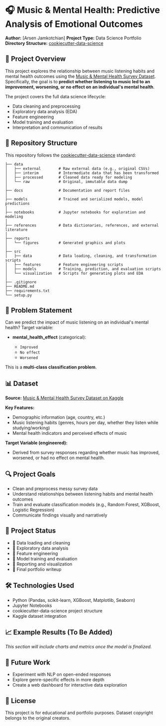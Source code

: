 # 🎧 Music & Mental Health: Predictive Analysis of Emotional Outcomes

**Author:** \[Arsen Jamkotchian]
**Project Type:** Data Science Portfolio
**Directory Structure:** [cookiecutter-data-science](https://drivendata.github.io/cookiecutter-data-science/)

## 📘 Project Overview

This project explores the relationship between music listening habits and mental health outcomes using the [Music & Mental Health Survey Dataset](https://www.kaggle.com/datasets/catherinerasgaitis/mxmh-survey-results). Specifically, the goal is to **predict whether listening to music led to an improvement, worsening, or no effect on an individual's mental health**.

The project covers the full data science lifecycle:

* Data cleaning and preprocessing
* Exploratory data analysis (EDA)
* Feature engineering
* Model training and evaluation
* Interpretation and communication of results

## 📂 Repository Structure

This repository follows the [cookiecutter-data-science](https://drivendata.github.io/cookiecutter-data-science/) standard:

```
├── data
│   ├── external        # Raw external data (e.g., original CSVs)
│   ├── interim         # Intermediate data that has been transformed
│   ├── processed       # Cleaned data ready for modeling
│   └── raw             # Original, immutable data dump
│
├── docs                # Documentation and report files
│
├── models              # Trained and serialized models, model predictions
│
├── notebooks           # Jupyter notebooks for exploration and modeling
│
├── references          # Data dictionaries, references, and external literature
│
├── reports
│   └── figures         # Generated graphics and plots
│
├── src
│   ├── data            # Data loading, cleaning, and transformation scripts
│   ├── features        # Feature engineering scripts
│   ├── models          # Training, prediction, and evaluation scripts
│   └── visualization   # Scripts for generating plots and EDA
│
├── .gitignore
├── README.md
├── requirements.txt
└── setup.py
```

## 🧠 Problem Statement

Can we predict the impact of music listening on an individual's mental health?
Target variable:

* **mental\_health\_effect** (categorical):

  * `Improved`
  * `No effect`
  * `Worsened`

This is a **multi-class classification problem**.

## 📊 Dataset

**Source:** [Music & Mental Health Survey Dataset on Kaggle](https://www.kaggle.com/datasets/catherinerasgaitis/mxmh-survey-results)

**Key Features:**

* Demographic information (age, country, etc.)
* Music listening habits (genres, hours per day, whether they listen while studying/working)
* Mental health indicators and perceived effects of music

**Target Variable (engineered):**

* Derived from survey responses regarding whether music has improved, worsened, or had no effect on mental health.

## 🔍 Project Goals

* Clean and preprocess messy survey data
* Understand relationships between listening habits and mental health outcomes
* Train and evaluate classification models (e.g., Random Forest, XGBoost, Logistic Regression)
* Communicate findings visually and narratively

## 🚧 Project Status

* 🔲 Data loading and cleaning
* 🔲 Exploratory data analysis
* 🔲 Feature engineering
* 🔲 Model training and evaluation
* 🔲 Reporting and visualization
* 🔲 Final portfolio writeup

## 🛠️ Technologies Used

* Python (Pandas, scikit-learn, XGBoost, Matplotlib, Seaborn)
* Jupyter Notebooks
* cookiecutter-data-science project structure
* Kaggle dataset integration

## 📈 Example Results (To Be Added)

*This section will include charts and metrics once the model is finalized.*

## 📌 Future Work

* Experiment with NLP on open-ended responses
* Explore genre-specific effects in more depth
* Create a web dashboard for interactive data exploration

## 📄 License

This project is for educational and portfolio purposes. Dataset copyright belongs to the original creators.
